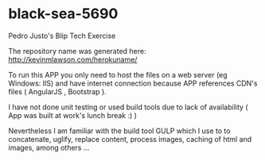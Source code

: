 # black-sea-5690
Pedro Justo's Blip Tech Exercise

The repository name was generated here: http://kevinmlawson.com/herokuname/

To run this APP you only need to host the files on a web server (eg Windows: IIS) and have internet connection because APP references CDN's files ( AngularJS , Bootstrap ).

I have not done unit testing or used build tools due to lack of availability ( App was built at work's lunch break :) )

Nevertheless I am familiar with the build tool GULP which I use to to concatenate, uglify, replace content, process images, caching of html and images, among others ...

